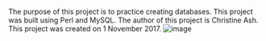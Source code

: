The purpose of this project is to practice creating databases.
This project was built using Perl and MySQL.
The author of this project is Christine Ash.
This project was created on 1 November 2017.
![image](https://user-images.githubusercontent.com/24236453/32960993-e7dfbc3c-cb94-11e7-9282-44b5356715d9.png)
